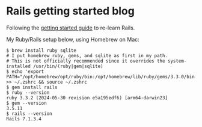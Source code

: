 # Rails getting started blog

Following the [getting started guide](https://guides.rubyonrails.org/getting_started.html) to re-learn Rails.

My Ruby/Rails setup below, using Homebrew on Mac:
```shell
$ brew install ruby sqlite
# I put homebrew ruby, gems, and sqlite as first in my path.
# This is not officially recommended since it overrides the system-installed /usr/bin/(ruby|gem|sqlite)
$ echo 'export PATH="/opt/homebrew/opt/ruby/bin:/opt/homebrew/lib/ruby/gems/3.3.0/bin:/opt/homebrew/Cellar/sqlite/3.46.0/bin:$PATH"' >> ~/.zshrc && source ~/.zshrc
$ gem install rails
$ ruby --version
ruby 3.3.2 (2024-05-30 revision e5a195edf6) [arm64-darwin23]
$ gem --version
3.5.11
$ rails --version
Rails 7.1.3.4
```
